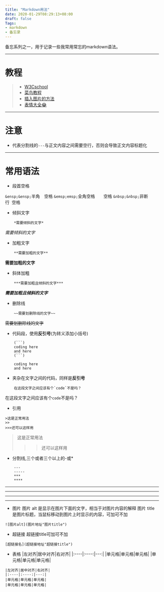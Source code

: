 ```yaml
---
title: "Markdown用法"
date: 2020-01-29T08:29:13+08:00
draft: false
Tags:
- markdown
- 备忘录
---
```



  备忘系列之一，用于记录一些我常用常忘的markdown语法。

---

# 教程
> - [W3Cschool](https://www.w3cschool.cn/markdownyfsm/markdownyfsm-odm6256r.html)
> -  [菜鸟教程](https://www.runoob.com/markdown/md-tutorial.html)
> - [插入图片的方法](https://www.jianshu.com/p/280c6a6f2594)
> - [表情大全:joy:](https://www.webfx.com/tools/emoji-cheat-sheet/)

---

# 注意
- 代表分割线的`---`与正文内容之间需要空行，否则会导致正文内容标题化

---

# 常用语法
- 段首空格

`&ensp;&ensp;`半角&ensp;&ensp;空格
`&emsp;emsp;`全角空格&emsp;&emsp;空格
`&nbsp;&nbsp;`非断行&nbsp;&nbsp;空格

- 倾斜文字
```
	*需要倾斜的文字*
```
*需要倾斜的文字*
- 加粗文字
```
	**需要加粗的文字**
```
**需要加粗的文字**
- 斜体加粗
```
	***需要加粗且倾斜的文字***
```
***需要加粗且倾斜的文字***
- 删除线
```
	~~需要划删除线的文字~~
```
~~需要划删除线的文字~~
- 代码段，使用**反引号**(为转义添加小括号)
```
	(```)
	coding here
	and here
	(```)
```
```
	coding here
	and here
```
- 夹杂在文字之间的代码，同样是**反引号**
```
	在这段文字之间应该有个`code`不是吗？
```
在这段文字之间应该有个`code`不是吗？
- 引用
```
>这是正常用法
>>
>>>还可以这样用
```
>这是正常用法
>>
>>>还可以这样用

- 分割线,三个或者三个以上的-或*
```
	---
	-----
	***
	****
```
---
-----
***
****

- 图片
图片 alt  是显示在图片下面的文字，相当于对图片内容的解释
图片 title 是图片标题，当鼠标移动到图片上时显示的内容，可加可不加
```
![图片alt](图片地址"图片title")

```

- 超链接
超链接title可加可不加
```
[超链接名](超链接地址"超链接title")
```

- 表格
|左对齐|居中对齐|右对齐|
|:----|:----:|---:|
|单元格|单元格|单元格|
|单元格|单元格|单元格|
```
|左对齐|居中对齐|右对齐|
|:----|:----:|---:|
|单元格|单元格|单元格|
|单元格|单元格|单元格|

```
